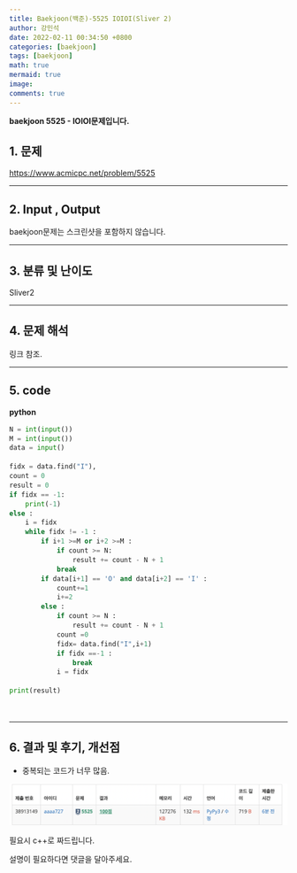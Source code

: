 ```yaml
---
title: Baekjoon(백준)-5525 IOIOI(Sliver 2)
author: 강민석
date: 2022-02-11 00:34:50 +0800
categories: [baekjoon]
tags: [baekjoon]
math: true
mermaid: true
image: 
comments: true
---
```


**baekjoon 5525 - IOIOI문제입니다.**

## 1. 문제

<https://www.acmicpc.net/problem/5525>

-----  

## 2. Input , Output

baekjoon문제는 스크린샷을 포함하지 않습니다.

-----  

## 3. 분류 및 난이도

Sliver2

-----  

## 4. 문제 해석

링크 참조.

-----  

## 5. code  


**python**

```python
N = int(input())
M = int(input())
data = input()

fidx = data.find("I"),
count = 0
result = 0
if fidx == -1:
    print(-1)
else : 
    i = fidx
    while fidx != -1 :
        if i+1 >=M or i+2 >=M : 
            if count >= N:
                result += count - N + 1
            break
        if data[i+1] == 'O' and data[i+2] == 'I' : 
            count+=1
            i+=2
        else :
            if count >= N : 
                result += count - N + 1
            count =0
            fidx= data.find("I",i+1)
            if fidx ==-1 :
                break
            i = fidx

print(result)
                
            
```
-----

## 6. 결과 및 후기, 개선점

- 중복되는 코드가 너무 많음.

!["None"](/assets/img/sample/Baekjoon/5525/result.png)

필요시 c++로 짜드립니다.

설명이 필요하다면 댓글을 달아주세요.
